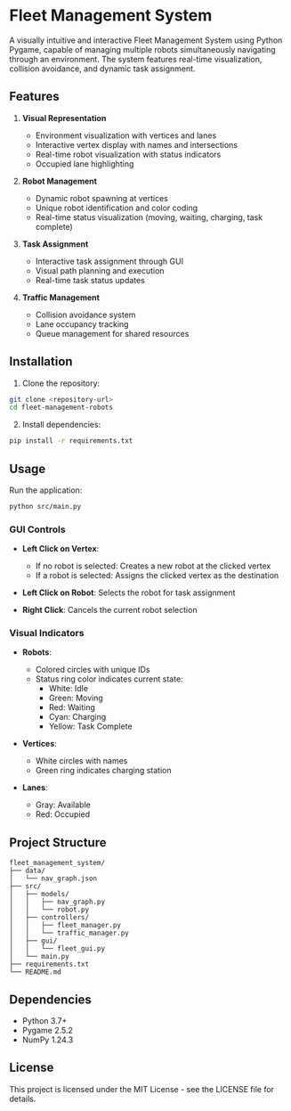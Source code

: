 # Fleet Management System

A visually intuitive and interactive Fleet Management System using Python Pygame, capable of managing multiple robots simultaneously navigating through an environment. The system features real-time visualization, collision avoidance, and dynamic task assignment.

## Features

1. **Visual Representation**
   - Environment visualization with vertices and lanes
   - Interactive vertex display with names and intersections
   - Real-time robot visualization with status indicators
   - Occupied lane highlighting

2. **Robot Management**
   - Dynamic robot spawning at vertices
   - Unique robot identification and color coding
   - Real-time status visualization (moving, waiting, charging, task complete)

3. **Task Assignment**
   - Interactive task assignment through GUI
   - Visual path planning and execution
   - Real-time task status updates

4. **Traffic Management**
   - Collision avoidance system
   - Lane occupancy tracking
   - Queue management for shared resources

## Installation

1. Clone the repository:
```bash
git clone <repository-url>
cd fleet-management-robots
```

2. Install dependencies:
```bash
pip install -r requirements.txt
```

## Usage

Run the application:
```bash
python src/main.py
```

### GUI Controls

- **Left Click on Vertex**: 
  - If no robot is selected: Creates a new robot at the clicked vertex
  - If a robot is selected: Assigns the clicked vertex as the destination

- **Left Click on Robot**: Selects the robot for task assignment

- **Right Click**: Cancels the current robot selection

### Visual Indicators

- **Robots**: 
  - Colored circles with unique IDs
  - Status ring color indicates current state:
    - White: Idle
    - Green: Moving
    - Red: Waiting
    - Cyan: Charging
    - Yellow: Task Complete

- **Vertices**:
  - White circles with names
  - Green ring indicates charging station

- **Lanes**:
  - Gray: Available
  - Red: Occupied

## Project Structure

```
fleet_management_system/
├── data/
│   └── nav_graph.json
├── src/
│   ├── models/
│   │   ├── nav_graph.py
│   │   └── robot.py
│   ├── controllers/
│   │   ├── fleet_manager.py
│   │   └── traffic_manager.py
│   ├── gui/
│   │   └── fleet_gui.py
│   └── main.py
├── requirements.txt
└── README.md
```

## Dependencies

- Python 3.7+
- Pygame 2.5.2
- NumPy 1.24.3

## License

This project is licensed under the MIT License - see the LICENSE file for details. 